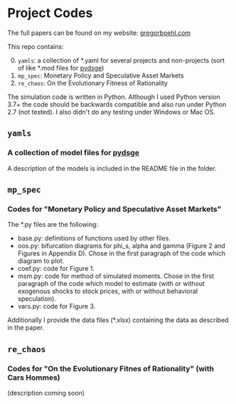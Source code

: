 
# Project Codes

The full papers can be found on my website: [gregorboehl.com](gregorboehl.com)

This repo contains:

0. `yamls`: a collection of *.yaml for several projects and non-projects (sort of like *.mod files for [pydsge](https://github.com/gboehl/pydsge)) 
1. `mp_spec`: Monetary Policy and Speculative Asset Markets 
2. `re_chaos`: On the Evolutionary Fitness of Rationality

The simulation code is written in Python. Although I used Python version 3.7+ the code should be backwards compatible and also run under Python 2.7 (not tested). I also didn't do any testing under Windows or Mac OS.

## `yamls`
### A collection of model files for [pydsge](https://github.com/gboehl/pydsge)

A description of the models is included in the README file in the folder.


## `mp_spec`
### Codes for "Monetary Policy and Speculative Asset Markets"

The *.py files are the following:
  
   * base.py: definitions of functions used by other files.
   * oos.py: bifurcation diagrams for phi_s, alpha and gamma (Figure 2 and Figures in Appendix D). Chose in the first paragraph of the code which diagram to plot.
   * coef.py: code for Figure 1.
   * msm.py: code for method of simulated moments. Chose in the first paragraph of the code which model to estimate (with or without exogenous shocks to stock prices, with or without behavioral speculation).
   * vars.py: code for Figure 3.

Additionally I provide the data files (*.xlsx) containing the data as described in the paper.

## `re_chaos`
### Codes for "On the Evolutionary Fitnes of Rationality" (with Cars Hommes)

(description coming soon)
